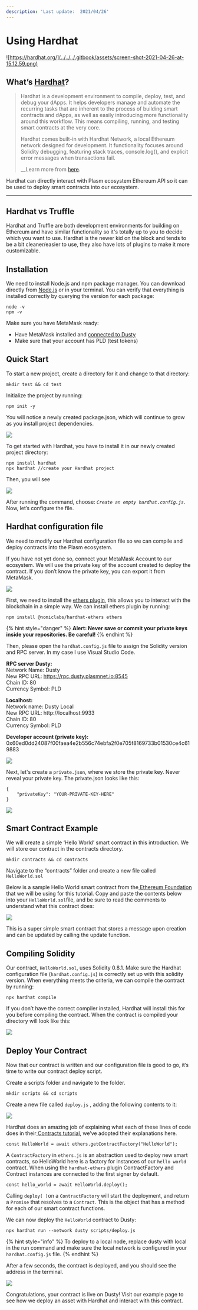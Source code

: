 ```yaml
---
description: 'Last update:  2021/04/26'
---
```


# Using Hardhat

![https://hardhat.org/](../../../.gitbook/assets/screen-shot-2021-04-26-at-15.12.59.png)

## **What’s** [**Hardhat**](https://hardhat.org/)**?**

> Hardhat is a development environment to compile, deploy, test, and debug your dApps. It helps developers manage and automate the recurring tasks that are inherent to the process of building smart contracts and dApps, as well as easily introducing more functionality around this workflow. This means compiling, running, and testing smart contracts at the very core.
>
> Hardhat comes built-in with Hardhat Network, a local Ethereum network designed for development. It functionality focuses around Solidity debugging, featuring stack traces, console.log\(\), and explicit error messages when transactions fail.   
>   
> __Learn more from [here](https://hardhat.org/).

Hardhat can directly interact with Plasm ecosystem Ethereum API so it can be used to deploy smart contracts into our ecosystem.  
****

## **Hardhat vs Truffle**

Hardhat and Truffle are both development environments for building on Ethereum and have similar functionality so it's totally up to you to decide which you want to use. Hardhat is the newer kid on the block and tends to be a bit cleaner/easier to use, they also have lots of plugins to make it more customizable. 

## **Installation**

We need to install Node.js and npm package manager. You can download directly from [Node.js](https://nodejs.org/en/download/) or in your terminal. You can verify that everything is installed correctly by querying the version for each package:

```text
node -v
npm -v
```

Make sure you have MetaMask ready:

* Have MetaMask installed and [connected to Dusty](https://docs.plasmnet.io/build/smart-contracts/ethereum-virtual-machine/ethereum-contract-on-dusty-network)
* Make sure that your account has PLD \(test tokens\)

## **Quick Start**

To start a new project, create a directory for it and change to that directory:

```text
mkdir test && cd test
```

Initialize the project by running:

```text
npm init -y
```

You will notice a newly created package.json, which will continue to grow as you install project dependencies.

![](../../../.gitbook/assets/screen-shot-2021-04-26-at-15.31.51.png)

To get started with Hardhat, you have to install it in our newly created project directory:

```text
npm install hardhat
npx hardhat //create your Hardhat project
```

Then, you will see

![](../../../.gitbook/assets/screen-shot-2021-04-26-at-15.39.19.png)

After running the command, choose: _`Create an empty hardhat.config.js`_. Now, let’s configure the file.

## **Hardhat configuration file**

We need to modify our Hardhat configuration file so we can compile and deploy contracts into the Plasm ecosystem.

If you have not yet done so, connect your MetaMask Account to our ecosystem. We will use the private key of the account created to deploy the contract. If you don’t know the private key, you can export it from MetaMask.

![](../../../.gitbook/assets/screen-shot-2021-04-26-at-15.42.46.png)

First, we need to install the [ethers plugin](https://hardhat.org/plugins/nomiclabs-hardhat-ethers.html), this allows you to interact with the blockchain in a simple way. We can install ethers plugin by running:

```text
npm install @nomiclabs/hardhat-ethers ethers
```

{% hint style="danger" %}
**Alert: Never save or commit your private keys inside your repositories. Be careful!**
{% endhint %}

 Then, please open the `hardhat.config.js` file to assign the Solidity version and RPC server. In my case I use Visual Studio Code.

**RPC server Dusty:**  
Network Name: Dusty  
New RPC URL: https://rpc.dusty.plasmnet.io:8545  
Chain ID: 80  
Currency Symbol: PLD  
  
**Localhost:**  
Network name: Dusty Local  
New RPC URL: http://localhost:9933  
Chain ID: 80  
Currency Symbol: PLD  
  
**Developer account \(private key\):** 0x60ed0dd24087f00faea4e2b556c74ebfa2f0e705f8169733b01530ce4c619883

![](../../../.gitbook/assets/screen-shot-2021-04-26-at-15.54.50%20%281%29.png)

Next, let's create a `private.json`, where we store the private key. Never reveal your private key. The private.json looks like this:

```text
{
    "privateKey": "YOUR-PRIVATE-KEY-HERE"
}
```

![](../../../.gitbook/assets/screen-shot-2021-04-26-at-15.56.08.png)

## **Smart Contract Example**

We will create a simple ‘Hello World’ smart contract in this introduction. We will store our contract in the contracts directory. 

```text
mkdir contracts && cd contracts
```

Navigate to the “contracts” folder and create a new file called `HelloWorld.sol`

Below is a sample Hello World smart contract from the[ Ethereum Foundation](https://ethereum.org/en/) that we will be using for this tutorial. Copy and paste the contents below into your `HelloWorld.sol`file, and be sure to read the comments to understand what this contract does:

![](../../../.gitbook/assets/screen-shot-2021-04-26-at-15.59.55.png)

This is a super simple smart contract that stores a message upon creation and can be updated by calling the update function.

## **Compiling Solidity**

Our contract, `HelloWorld.sol`, uses Solidity 0.8.1. Make sure the Hardhat configuration file \(`hardhat.config.js`\) is correctly set up with this solidity version. When everything meets the criteria, we can compile the contract by running:

```text
npx hardhat compile
```

If you don’t have the correct compiler installed, Hardhat will install this for you before compiling the contract. When the contract is compiled your directory will look like this:

![](https://lh3.googleusercontent.com/YQHrHoDZIbbTCx4ow-X0zKP7Qaj3AwuI8qLoEaOTgSEeZKYYTM_p5Y8A16QMagrmu0mUCiGuav1fDjbw6RU9kKjTIIkPZnpuEjmHLKM6didaAGH33AaDY80TU_-l9MN2bkIXbzEj)

## **Deploy Your Contract**

Now that our contract is written and our configuration file is good to go, it’s time to write our contract deploy script.

Create a scripts folder and navigate to the folder.

```text
mkdir scripts && cd scripts
```

Create a new file called `deploy.js` , adding the following contents to it:

![](../../../.gitbook/assets/screen-shot-2021-04-26-at-16.04.32.png)

Hardhat does an amazing job of explaining what each of these lines of code does in their[ Contracts tutorial](https://hardhat.org/tutorial/testing-contracts.html#writing-tests), we’ve adopted their explanations here.

```text
const HelloWorld = await ethers.getContractFactory("HelloWorld");
```

A `ContractFactory` in `ethers.js` is an abstraction used to deploy new smart contracts, so HelloWorld here is a factory for instances of our `hello world` contract. When using the `hardhat-ethers` plugin ContractFactory and Contract instances are connected to the first signer by default.

```text
const hello_world = await HelloWorld.deploy();
```

Calling `deploy( )`on a `ContractFactory` will start the deployment, and return a `Promise` that resolves to a `Contract`. This is the object that has a method for each of our smart contract functions.

We can now deploy the `HelloWorld` contract to Dusty:

```text
npx hardhat run --network dusty scripts/deploy.js
```

{% hint style="info" %}
To deploy to a local node, replace dusty with local in the run command and make sure the local network is configured in your `hardhat.config.js` file.
{% endhint %}

After a few seconds, the contract is deployed, and you should see the address in the terminal.

![](../../../.gitbook/assets/screen-shot-2021-04-26-at-16.09.26.png)

Congratulations, your contract is live on Dusty! Visit our example page to see how we deploy an asset with Hardhat and interact with this contract.  


